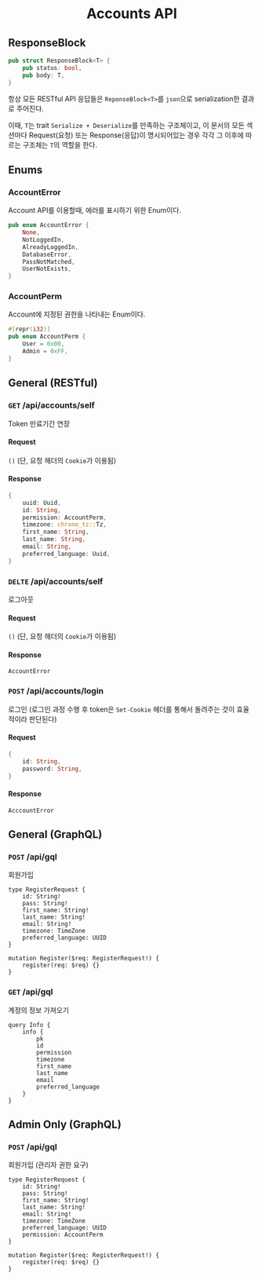 <div align="center">
    <h1>
        Accounts API
    </h1>
</div>

## ResponseBlock
```Rust
pub struct ResponseBlock<T> {
    pub status: bool,
    pub body: T,
}
```

항상 모든 RESTful API 응답들은 `ReponseBlock<T>`를 `json`으로 serialization한 결과로 주어진다.

이때, `T`는 trait `Serialize + Deserialize`를 만족하는 구조체이고, 이 문서의 모든 섹션마다 Request(요청) 또는 Response(응답)이 명시되어있는 경우 각각 그 이후에 따르는 구조체는 `T`의 역할을 한다.

## Enums

### AccountError

Account API를 이용할때, 에러를 표시하기 위한 Enum이다.

```Rust
pub enum AccountError {
    None,
    NotLoggedIn,
    AlreadyLoggedIn,
    DatabaseError,
    PassNotMatched,
    UserNotExists,
}
```

### AccountPerm

Account에 지정된 권한을 나타내는 Enum이다.

```Rust
#[repr(i32)]
pub enum AccountPerm {
    User = 0x00,
    Admin = 0xFF,
}
```

## General (RESTful)

### `GET` /api/accounts/self

Token 만료기간 연장

#### **Request**
`()` (단, 요청 헤더의 `Cookie`가 이용됨)

#### **Response**
````Rust
{
    uuid: Uuid,
    id: String,
    permission: AccountPerm,
    timezone: chrono_tz::Tz,
    first_name: String,
    last_name: String,
    email: String,
    preferred_language: Uuid,
}
````

### `DELTE` /api/accounts/self

로그아웃

#### **Request**
`()` (단, 요청 헤더의 `Cookie`가 이용됨)

#### **Response**
`AccountError`

### `POST` /api/accounts/login

로그인 (로그인 과정 수행 후 token은 `Set-Cookie` 헤더를 통해서 돌려주는 것이 효율적이라 판단된다)

#### **Request**
```Rust
{
    id: String,
    password: String,
}
```

#### **Response**
`AcccountError`

## General (GraphQL)

### `POST` /api/gql

회원가입

```gql
type RegisterRequest {
    id: String!
    pass: String!
    first_name: String!
    last_name: String!
    email: String!
    timezone: TimeZone
    preferred_language: UUID
}

mutation Register($req: RegisterRequest!) {
    register(req: $req) {}
}
```

### `GET` /api/gql

계정의 정보 가져오기

```gql
query Info {
    info {
        pk
        id
        permission
        timezone
        first_name
        last_name
        email
        preferred_language
    }
}
```

## Admin Only (GraphQL)

### `POST` /api/gql

회원가입 (관리자 권한 요구)

```gql
type RegisterRequest {
    id: String!
    pass: String!
    first_name: String!
    last_name: String!
    email: String!
    timezone: TimeZone
    preferred_language: UUID
    permission: AccountPerm
}

mutation Register($req: RegisterRequest!) {
    register(req: $req) {}
}
```


